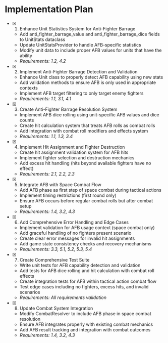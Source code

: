 # Implementation Plan

- [x] 1. Enhance Unit Statistics System for Anti-Fighter Barrage
  - Add anti_fighter_barrage_value and anti_fighter_barrage_dice fields to UnitStats dataclass
  - Update UnitStatsProvider to handle AFB-specific statistics
  - Modify unit data to include proper AFB values for units that have the ability
  - _Requirements: 1.2, 4.2_

- [x] 2. Implement Anti-Fighter Barrage Detection and Validation
  - Enhance Unit class to properly detect AFB capability using new stats
  - Add validation methods to ensure AFB is only used in appropriate contexts
  - Implement AFB target filtering to only target enemy fighters
  - _Requirements: 1.1, 3.1, 4.1_

- [x] 3. Create Anti-Fighter Barrage Resolution System
  - Implement AFB dice rolling using unit-specific AFB values and dice counts
  - Create hit calculation system that treats AFB rolls as combat rolls
  - Add integration with combat roll modifiers and effects system
  - _Requirements: 1.1, 1.3, 3.4_

- [x] 4. Implement Hit Assignment and Fighter Destruction
  - Create hit assignment validation system for AFB hits
  - Implement fighter selection and destruction mechanics
  - Add excess hit handling (hits beyond available fighters have no effect)
  - _Requirements: 2.1, 2.2, 2.3_

- [x] 5. Integrate AFB with Space Combat Flow
  - Add AFB phase as first step of space combat during tactical actions
  - Implement timing restrictions (first round only)
  - Ensure AFB occurs before regular combat rolls but after combat setup
  - _Requirements: 1.4, 3.2, 4.3_

- [x] 6. Add Comprehensive Error Handling and Edge Cases
  - Implement validation for AFB usage context (space combat only)
  - Add graceful handling of no fighters present scenario
  - Create clear error messages for invalid hit assignments
  - Add game state consistency checks and recovery mechanisms
  - _Requirements: 3.3, 5.1, 5.2, 5.3, 5.4_

- [x] 7. Create Comprehensive Test Suite
  - Write unit tests for AFB capability detection and validation
  - Add tests for AFB dice rolling and hit calculation with combat roll effects
  - Create integration tests for AFB within tactical action combat flow
  - Test edge cases including no fighters, excess hits, and invalid scenarios
  - _Requirements: All requirements validation_

- [x] 8. Update Combat System Integration
  - Modify CombatResolver to include AFB phase in space combat resolution
  - Ensure AFB integrates properly with existing combat mechanics
  - Add AFB result tracking and integration with combat outcomes
  - _Requirements: 1.4, 3.2, 4.3_
